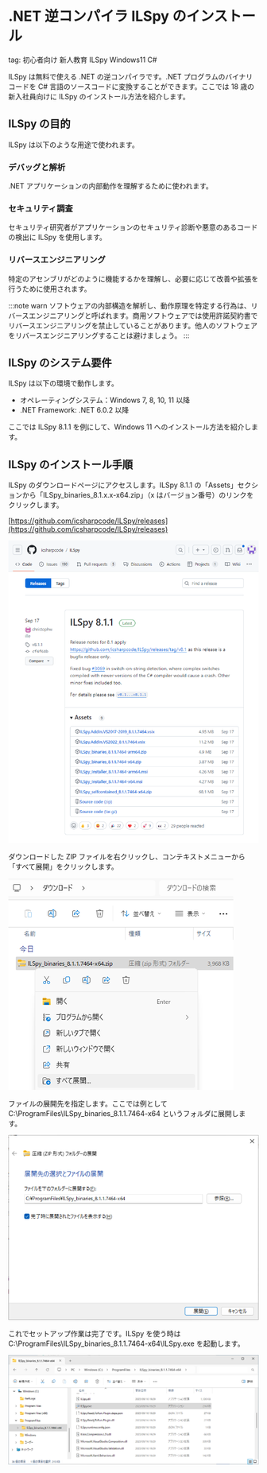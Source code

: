 # .NET 逆コンパイラ ILSpy のインストール
tag: 初心者向け 新人教育 ILSpy Windows11 C#

ILSpy は無料で使える .NET の逆コンパイラです。.NET プログラムのバイナリコードを C# 言語のソースコードに変換することができます。ここでは 18 歳の新入社員向けに ILSpy のインストール方法を紹介します。

## ILSpy の目的
ILSpy は以下のような用途で使われます。

### デバッグと解析
.NET アプリケーションの内部動作を理解するために使われます。

### セキュリティ調査
セキュリティ研究者がアプリケーションのセキュリティ診断や悪意のあるコードの検出に ILSpy を使用します。

### リバースエンジニアリング
特定のアセンブリがどのように機能するかを理解し、必要に応じて改善や拡張を行うために使用されます。

:::note warn
ソフトウェアの内部構造を解析し、動作原理を特定する行為は、リバースエンジニアリングと呼ばれます。商用ソフトウェアでは使用許諾契約書でリバースエンジニアリングを禁止していることがあります。他人のソフトウェアをリバースエンジニアリングすることは避けましょう。
:::

## ILSpy のシステム要件
ILSpy は以下の環境で動作します。

- オペレーティングシステム：Windows 7, 8, 10, 11 以降
- .NET Framework: .NET 6.0.2 以降

ここでは ILSpy 8.1.1 を例にして、Windows 11 へのインストール方法を紹介します。

## ILSpy のインストール手順

ILSpy のダウンロードページにアクセスします。ILSpy 8.1.1 の「Assets」セクションから「ILSpy_binaries_8.1.x.x-x64.zip」（x はバージョン番号）のリンクをクリックします。

[https://github.com/icsharpcode/ILSpy/releases](https://github.com/icsharpcode/ILSpy/releases)

![](03_officialsite.png)

ダウンロードした ZIP ファイルを右クリックし、コンテキストメニューから「すべて展開」をクリックします。

![](11_download.png)

ファイルの展開先を指定します。ここでは例として C:\ProgramFiles\ILSpy_binaries_8.1.1.7464-x64 というフォルダに展開します。

![](21_install.png)

これでセットアップ作業は完了です。ILSpy を使う時は C:\ProgramFiles\ILSpy_binaries_8.1.1.7464-x64\ILSpy.exe を起動します。

![](22_install.png)
